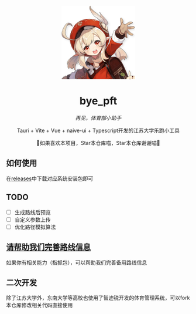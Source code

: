<!-- markdownlint-disable MD033 MD041 -->
<p align="center">
  <img src="https://raw.githubusercontent.com/HSAllenbili/bye_pft/main/src-tauri/icons/icon.png" width="200" height="200">
</p>

<div align="center">

# bye_pft

<!-- prettier-ignore-start -->
<!-- markdownlint-disable-next-line MD036 -->
_再见，体育部小助手_

Tauri + Vite + Vue + naive-ui + Typescript开发的江苏大学乐跑小工具

🌟如果喜欢本项目，Star本仓库喵，Star本仓库谢谢喵🌟
<!-- prettier-ignore-end -->

</div>

## 如何使用
在[releases](https://github.com/HSAllenbili/bye_pft/releases)中下载对应系统安装包即可
## TODO
- [ ] 生成路线后预览
- [ ] 自定义参数上传
- [ ] 优化路径模拟算法
## [请帮助我们完善路线信息](https://github.com/HSAllenbili/pft_rules)
如果你有相关能力（指抓包），可以帮助我们完善备用路线信息
## 二次开发
除了江苏大学外，东南大学等高校也使用了智迪锐开发的体育管理系统，可以fork本仓库修改相关代码直接使用

